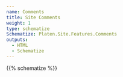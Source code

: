 ```yaml
---
name: Comments
title: Site Comments
weight: 1
type: schematize
Schematize: Platen.Site.Features.Comments
outputs:
  - HTML
  - Schematize
---
```


{{% schematize %}}
